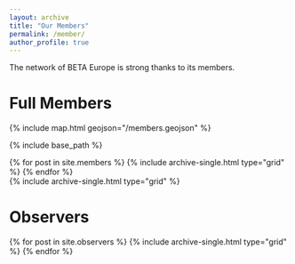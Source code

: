 ```yaml
---
layout: archive
title: "Our Members"
permalink: /member/
author_profile: true
---
```


The network of BETA Europe is strong thanks to its members.

# Full Members

{% include map.html geojson="/members.geojson" %}

{% include base_path %}

<div class="grid__wrapper grid__partners">
  {% for post in site.members %}
    {% include archive-single.html type="grid" %}
  {% endfor %}
</div>

<div class="grid__wrapper grid__partners">
    {% include archive-single.html type="grid" %}
</div>


<div class="grid__wrapper grid__partners">
  <h1>Observers</h1>
  {% for post in site.observers %}
    {% include archive-single.html type="grid" %}
  {% endfor %}
</div>
